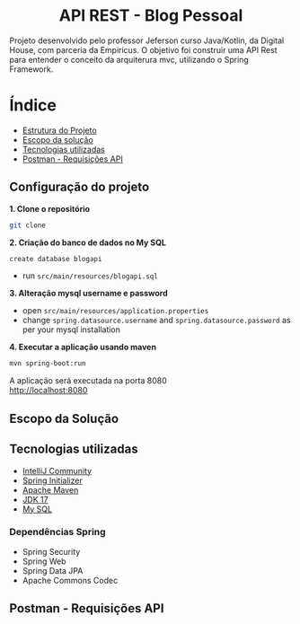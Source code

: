 

<h1 align = "center"> API REST - Blog Pessoal </h1>

Projeto desenvolvido pelo professor Jeferson curso Java/Kotlin, da Digital House, com parceria da Empiricus. 
O objetivo foi construir uma API Rest para entender o conceito da arquiterura mvc, utilizando o Spring Framework.

# Índice

- [Estrutura do Projeto](##Estrutura-do-projeto)
- [Escopo da solução](##Escopo-da-solução)
- [Tecnologias utilizadas](##Tecnologias-utilizadas)
- [Postman - Requisições API](##Requisições-api)



## Configuração do projeto


**1. Clone o repositório**

```bash
git clone 
```

**2. Criação do banco de dados no My SQL**
```bash
create database blogapi
```
- run `src/main/resources/blogapi.sql`

**3. Alteração mysql username e password**

+ open `src/main/resources/application.properties`
+ change `spring.datasource.username` and `spring.datasource.password` as per your mysql installation

**4. Executar a aplicação usando maven**

```bash
mvn spring-boot:run
```
A aplicação será executada na porta 8080  <br>
<http://localhost:8080>






## Escopo da Solução





## Tecnologias utilizadas


- [IntelliJ Community](https://www.jetbrains.com/idea/download/)
- [Spring Initializer](https://start.spring.io/)
- [Apache Maven](https://maven.apache.org/)
- [JDK 17](https://www.oracle.com/java/technologies/javase/jdk17-archive-downloads.html)
- [My SQL](https://dev.mysql.com/downloads/installer/)


### Dependências Spring
- Spring Security
- Spring Web
- Spring Data JPA
- Apache Commons Codec


## Postman - Requisições API

  

